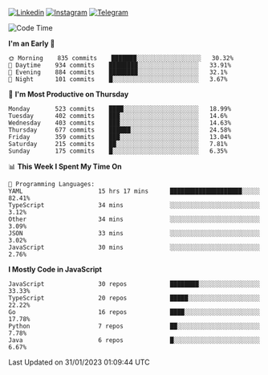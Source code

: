 [![Linkedin](https://img.shields.io/badge/-Archie-blue?style=flat-square&labelColor=gray&logo=Linkedin&logoColor=white&link=https://www.linkedin.com/in/archisdi)](https://www.linkedin.com/in/archisdi)
[![Instagram](https://img.shields.io/badge/-@archisdi-orange?style=flat-square&labelColor=gray&logo=Instagram&logoColor=white&link=https://www.instagram.com/archisdi)](https://www.instagram.com/archisdi)
[![Telegram](https://img.shields.io/badge/-aai-informational?style=flat-square&labelColor=gray&logo=telegram&logoColor=white&link=https://t.me/archisdi)](https://t.me/archisdi)

<!--START_SECTION:waka-->
![Code Time](http://img.shields.io/badge/Code%20Time-1%2C994%20hrs%2023%20mins-blue)

**I'm an Early 🐤** 

```text
🌞 Morning    835 commits    ███████░░░░░░░░░░░░░░░░░░   30.32% 
🌆 Daytime    934 commits    ████████░░░░░░░░░░░░░░░░░   33.91% 
🌃 Evening    884 commits    ████████░░░░░░░░░░░░░░░░░   32.1% 
🌙 Night      101 commits    █░░░░░░░░░░░░░░░░░░░░░░░░   3.67%

```
📅 **I'm Most Productive on Thursday** 

```text
Monday       523 commits    ████░░░░░░░░░░░░░░░░░░░░░   18.99% 
Tuesday      402 commits    ███░░░░░░░░░░░░░░░░░░░░░░   14.6% 
Wednesday    403 commits    ███░░░░░░░░░░░░░░░░░░░░░░   14.63% 
Thursday     677 commits    ██████░░░░░░░░░░░░░░░░░░░   24.58% 
Friday       359 commits    ███░░░░░░░░░░░░░░░░░░░░░░   13.04% 
Saturday     215 commits    ██░░░░░░░░░░░░░░░░░░░░░░░   7.81% 
Sunday       175 commits    █░░░░░░░░░░░░░░░░░░░░░░░░   6.35%

```


📊 **This Week I Spent My Time On** 

```text
💬 Programming Languages: 
YAML                     15 hrs 17 mins      ████████████████████░░░░░   82.41% 
TypeScript               34 mins             ░░░░░░░░░░░░░░░░░░░░░░░░░   3.12% 
Other                    34 mins             ░░░░░░░░░░░░░░░░░░░░░░░░░   3.09% 
JSON                     33 mins             ░░░░░░░░░░░░░░░░░░░░░░░░░   3.02% 
JavaScript               30 mins             ░░░░░░░░░░░░░░░░░░░░░░░░░   2.76%

```

**I Mostly Code in JavaScript** 

```text
JavaScript               30 repos            ████████░░░░░░░░░░░░░░░░░   33.33% 
TypeScript               20 repos            █████░░░░░░░░░░░░░░░░░░░░   22.22% 
Go                       16 repos            ████░░░░░░░░░░░░░░░░░░░░░   17.78% 
Python                   7 repos             ██░░░░░░░░░░░░░░░░░░░░░░░   7.78% 
Java                     6 repos             █░░░░░░░░░░░░░░░░░░░░░░░░   6.67%

```



 Last Updated on 31/01/2023 01:09:44 UTC
<!--END_SECTION:waka-->
